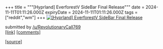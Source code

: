 +++
title = """[Hyprland] EverforestV SideBar Final Release"""
date = 2024-11-11T01:11:26.000Z
expiryDate = 2024-11-11T01:11:26.000Z
tags = ["reddit","wm"]
+++
[![[Hyprland] EverforestV SideBar Final Release](https://b.thumbs.redditmedia.com/PPv7-PsCIYJL2W2I4U4qrUDUnJJ6azw3TEuSkGJ9YMI.jpg "[Hyprland] EverforestV SideBar Final Release")](https://www.reddit.com/r/unixporn/comments/1gog9hh/hyprland_everforestv_sidebar_final_release/)

submitted by [/u/RevolutionaryCall769](https://www.reddit.com/user/RevolutionaryCall769)  
[\[link\]](https://www.reddit.com/gallery/1gog9hh) [\[comments\]](https://www.reddit.com/r/unixporn/comments/1gog9hh/hyprland_everforestv_sidebar_final_release/)

[[source]](https://www.reddit.com/r/unixporn/comments/1gog9hh/hyprland_everforestv_sidebar_final_release/)
